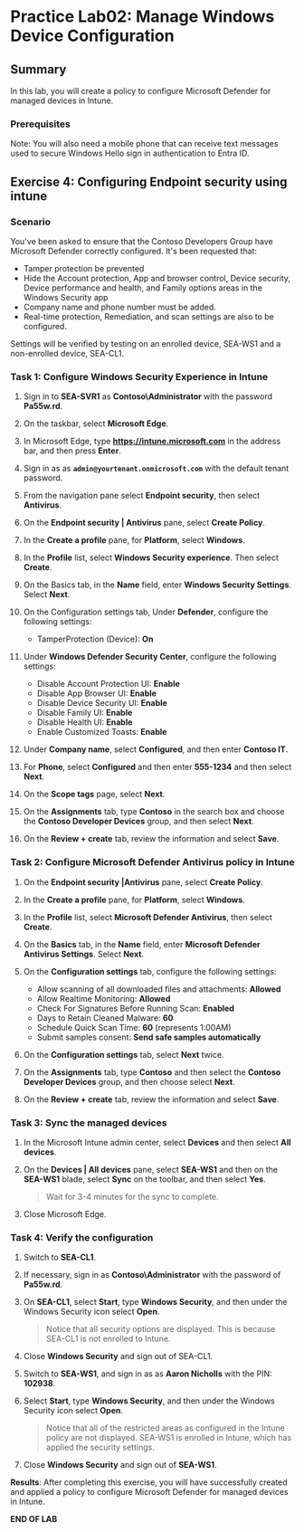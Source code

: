 # Practice Lab02: Manage Windows Device Configuration

## Summary

In this lab, you will create a policy to configure Microsoft Defender for managed devices in Intune.

### Prerequisites

  Note: You will also need a mobile phone that can receive text messages used to secure Windows Hello sign in authentication to Entra ID.

## Exercise 4: Configuring Endpoint security using intune

### Scenario

You've been asked to ensure that the Contoso Developers Group have Microsoft Defender correctly configured. It's been requested that:
* Tamper protection be prevented
* Hide the Account protection, App and browser control, Device security, Device performance and health, and Family options areas in the Windows Security app
* Company name and phone number must be added. 
* Real-time protection, Remediation, and scan settings are also to be configured.

Settings will be verified by testing on an enrolled device, SEA-WS1 and a non-enrolled device, SEA-CL1.

### Task 1: Configure Windows Security Experience in Intune

1. Sign in to **SEA-SVR1** as **Contoso\\Administrator** with the password **Pa55w.rd**. 

2. On the taskbar, select **Microsoft Edge**.

3. In Microsoft Edge, type **https://intune.microsoft.com** in the  address bar, and then press **Enter**. 

4. Sign in as as **`admin@yourtenant.onmicrosoft.com`** with the default tenant password.

5. From the navigation pane select **Endpoint security**, then select **Antivirus**.

6. On the **Endpoint security | Antivirus** pane, select **Create Policy**.

7. In the **Create a profile** pane, for **Platform**, select **Windows**. 

8. In the **Profile** list, select **Windows Security experience**. Then select **Create**.

9. On the Basics tab, in the **Name** field, enter **Windows Security Settings**. Select **Next**.

10. On the Configuration settings tab, Under **Defender**, configure the following settings:
    - TamperProtection (Device): **On**

11. Under **Windows Defender Security Center**, configure the following settings:
     - Disable Account Protection UI: **Enable**
     - Disable App Browser UI: **Enable**
     - Disable Device Security UI: **Enable**
     - Disable Family UI: **Enable**
     - Disable Health UI: **Enable**
     - Enable Customized Toasts: **Enable**

12. Under **Company name**, select **Configured**, and then enter **Contoso IT**.

13. For **Phone**, select **Configured** and then enter **555-1234** and then select **Next**.

14. On the **Scope tags** page, select **Next**.

15. On the **Assignments** tab, type **Contoso** in the search box and choose the **Contoso Developer Devices** group, and then select **Next**.

16. On the **Review + create** tab, review the information and select **Save**.

### Task 2: Configure Microsoft Defender Antivirus policy in Intune

1. On the **Endpoint security |Antivirus** pane, select **Create Policy**.

2. In the **Create a profile** pane, for **Platform**, select **Windows**. 

3. In the **Profile** list, select **Microsoft Defender Antivirus**, then select **Create**.

4. On the **Basics** tab, in the **Name** field, enter **Microsoft Defender Antivirus Settings**. Select **Next**.

5. On the **Configuration settings** tab, configure the following settings:

   - Allow scanning of all downloaded files and attachments: **Allowed**
   - Allow Realtime Monitoring: **Allowed**
   - Check For Signatures Before Running Scan: **Enabled**
   - Days to Retain Cleaned Malware: **60**
   - Schedule Quick Scan Time: **60** (represents 1:00AM)
   - Submit samples consent: **Send safe samples automatically**

6. On the **Configuration settings** tab, select **Next** twice.

7. On the **Assignments** tab, type **Contoso** and then select the **Contoso Developer Devices** group, and then choose select **Next**.

9. On the **Review + create** tab, review the information and select **Save**.

### Task 3: Sync the managed devices

1. In the Microsoft Intune admin center, select **Devices** and then select **All devices**.  

2. On the **Devices | All devices** pane, select **SEA-WS1** and then on the **SEA-WS1** blade, select **Sync** on the toolbar, and then select **Yes**. 

   > Wait for 3-4 minutes for the sync to complete.

3. Close Microsoft Edge.

### Task 4: Verify the configuration

1. Switch to **SEA-CL1**.

2. If necessary, sign in as **Contoso\Administrator** with the password of **Pa55w.rd**.

3. On **SEA-CL1**, select **Start**, type **Windows Security**, and then under the Windows Security icon select **Open**.

   > Notice that all security options are displayed. This is because SEA-CL1 is not enrolled to Intune.

4. Close **Windows Security** and sign out of SEA-CL1.

5. Switch to **SEA-WS1**, and sign in as as **Aaron Nicholls** with the PIN: **102938**.

6. Select **Start**, type **Windows Security**, and then under the Windows Security icon select **Open**.

   > Notice that all of the restricted areas as configured in the Intune policy are not displayed. SEA-WS1 is enrolled in Intune, which has applied the security settings.

7. Close **Windows Security** and sign out of **SEA-WS1**.

**Results**: After completing this exercise, you will have successfully created and applied a policy to configure Microsoft Defender for managed devices in Intune.

**END OF LAB**
